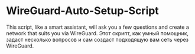 # WireGuard-Auto-Setup-Script
This script, like a smart assistant, will ask you a few questions and create a network that suits you via WireGuard. Этот скрипт, как умный помощник, задаст несколько вопросов и сам создаст подходящую вам сеть через WireGuard.
